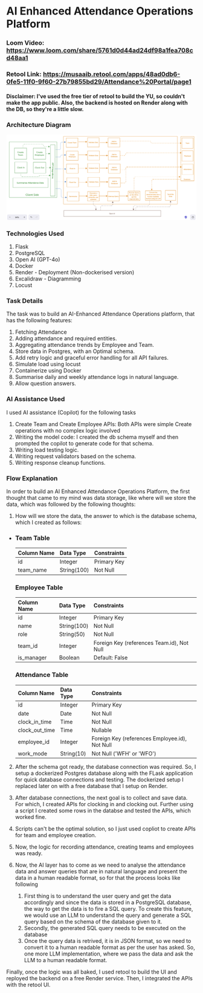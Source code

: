 # AI Enhanced Attendance Operations Platform

### Loom Video: https://www.loom.com/share/5761d0d44ad24df98a1fea708cd48aa1
### Retool Link: https://musaaib.retool.com/apps/48ad0db6-0fe5-11f0-9f60-27b79855bd29/Attendance%20Portal/page1 
#### Disclaimer: I've used the free tier of retool to build the YU, so couldn't make the app public. Also, the backend is hosted on Render along with the DB, so they're a little slow.

### Architecture Diagram
![Architecture](./architecture.png)

### Technologies Used
1. Flask
2. PostgreSQL
3. Open AI (GPT-4o)
4. Docker
5. Render - Deployment (Non-dockerised version)
6. Excalidraw - Diagramming
7. Locust


### Task Details

The task was to build an AI-Enhanced Attendance Operations platform, that has the following features:
1. Fetching Attendance
2. Adding attendance and required entities.
3. Aggregating attendance trends by Employee and Team.
4. Store data in Postgres, with an Optimal schema.
5. Add retry logic and graceful error handling for all API failures.
6. Simulate load using locust
7. Containerize using Docker
8. Summarise daily and weekly attendance logs in natural language.
9. Allow question answers.


### AI Assistance Used

I used AI assistance (Copilot) for the following tasks

1. Create Team and Create Employee APIs: Both APIs were simple Create operations with no complex logic involved
2. Writing the model code: I created the db schema myself and then prompted the copilot to generate code for that schema.
3. Writing load testing logic.
4. Writing request validators based on the schema.
5. Writing response cleanup functions.

### Flow Explanation

In order to build an AI Enhanced Attendance Operations Platform, the first thought that came to my mind was data storage, like where will we store the data, which was followed by the following thoughts:

1. How will we store the data, the answer to which is the database schema, which I created as follows:
<ul>
<li>


### Team Table
| Column Name | Data Type    | Constraints                     |
|------------|-------------|--------------------------------|
| id         | Integer     | Primary Key                   |
| team_name  | String(100) | Not Null                      |


### Employee Table
| Column Name | Data Type    | Constraints                     |
|------------|-------------|--------------------------------|
| id         | Integer     | Primary Key                   |
| name       | String(100) | Not Null                      |
| role       | String(50)  | Not Null                      |
| team_id    | Integer     | Foreign Key (references Team.id), Not Null |
| is_manager | Boolean     | Default: False    

### Attendance Table
| Column Name    | Data Type     | Constraints                     |
|---------------|--------------|--------------------------------|
| id            | Integer      | Primary Key                   |
| date          | Date         | Not Null                      |
| clock_in_time | Time         | Not Null                      |
| clock_out_time| Time         | Nullable                      |
| employee_id   | Integer      | Foreign Key (references Employee.id), Not Null |
| work_mode     | String(10)   | Not Null ('WFH' or 'WFO')     |


</li>
</ul>

2. After the schema got ready, the database connection was required. So, I setup a dockerized Postgres database along with the FLask application for quick database connections and testing. The dockerized setup I replaced later on with a free database that I setup on Render.

3. After database connections, the next goal is to collect and save data. For which, I created APIs for clocking in and clocking out. Further using a script I created some rows in the databse and tested the APIs, which worked fine.

4. Scripts can't be the optimal solution, so I just used copliot to create APIs for team and employee creation.

5. Now, the logic for recording attendance, creating teams and employees was ready.

6. Now, the AI layer has to come as we need to analyse the attendance data and answer queries that are in natural language and present the data in a human readable format, so for that the process looks like following

    <ol>
    <li>
    First thing is to understand the user query and get the data accordingly and since the data is stored in a PostgreSQL database, the way to get the data is to fire a SQL query. To create this feature, we would use an LLM to understand the query and generate a SQL query based on the schema of the database given to it.
    </li>
    <li>
    Secondly, the generated SQL query needs to be executed on the database
    </li>
    <li>
    Once the query data is retrived, it is in JSON format, so we need to convert it to a human readable format as per the user has asked. So, one more LLM implementation, where we pass the data and ask the LLM to a human readable format.
    </li>
    </ol>

Finally, once the logic was all baked, I used retool to build the UI and reployed the backend on a free Render service. Then, I integrated the APIs with the retool UI.